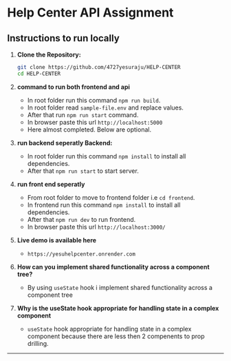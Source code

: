 # Help Center API Assignment

## Instructions to run locally

1. **Clone the Repository:**
   ```bash
   git clone https://github.com/4727yesuraju/HELP-CENTER
   cd HELP-CENTER
   ```

2. **command to run both frontend and api**
   - In root folder run this command `npm run build`.
   - In root folder read `sample-file.env` and replace values.
   - After that run `npm run start` command.
   - In browser paste this url `http://localhost:5000`
   - Here almost completed. Below are optional.


3. **run backend seperatly Backend:**
   - In root folder run this command `npm install` to install all dependencies.
   - After that `npm run start` to start server.

4. **run front end seperatly**
   - From root folder to move to frontend folder i.e `cd frontend`.
   - In frontend run this command `npm install` to install all dependencies.
   - After that `npm run dev` to run frontend.
   - In browser paste this url `http://localhost:3000/`

5. **Live demo is available here**
   - `https://yesuhelpcenter.onrender.com`

6. **How can you implement shared functionality across a component tree?**
   - By using `useState` hook i  implement shared functionality across a component tree

7. **Why is the useState hook appropriate for handling state in a complex component**
   - `useState` hook appropriate for handling state in a complex component because there are less then 2 compenents to prop drilling.
---

